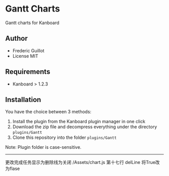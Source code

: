 Gantt Charts
============

Gantt charts for Kanboard

Author
------

- Frederic Guillot
- License MIT

Requirements
------------

- Kanboard > 1.2.3

Installation
------------

You have the choice between 3 methods:

1. Install the plugin from the Kanboard plugin manager in one click
2. Download the zip file and decompress everything under the directory `plugins/Gantt`
3. Clone this repository into the folder `plugins/Gantt`

Note: Plugin folder is case-sensitive.

-----------
更改完成任务显示为删除线为关闭
/Assets/chart.js    第十七行 delLine 将True改为flase